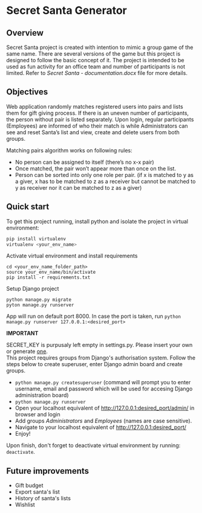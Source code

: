 # Secret Santa Generator 

## Overview
Secret Santa project is created with intention to mimic a group game of the same name. There are several versions of the game but this project
is designed to follow the basic concept of it. The project is intended to be used as fun activity for an office team and number of participants is not limited. 
Refer to *Secret Santa - documentation.docx* file for more details.

## Objectives
Web application randomly matches registered users into pairs and lists them for gift giving process. If there is an uneven number of participants,
the person without pair is listed separately. Upon login, regular participants (Employees) are informed of who their match is while Administrators 
can see and reset Santa’s list and view, create and delete users from both groups. 

Matching pairs algorithm works on following rules:
-	No person can be assigned to itself (there’s no x-x pair)
-	Once matched, the pair won’t appear more than once on the list. 
-	Person can be sorted into only one role per pair. (if x is matched to y as a giver, x has to be matched to z as a receiver but cannot be matched 
  to y as receiver nor it can be matched to z as a giver)

## Quick start
To get this project running, install python and isolate the project in virtual environment: 
```python
pip install virtualenv 
virtualenv <your_env_name>
```
Activate virtual environment and install requirements
```
cd <your_env_name_folder_path>
source your_env_name/bin/activate
pip install -r requirements.txt
```

Setup Django project
```
python manage.py migrate
pyton manage.py runserver
```
App will run on default port 8000. In case the port is taken, run `python manage.py runserver 127.0.0.1:<desired_port>`

**IMPORTANT**

SECRET_KEY is purpusaly left empty in settings.py. Please insert your own or generate [one](https://djecrety.ir/).  
This project requires groups from Django's authorisation system. Follow the steps below to create superuser, enter Django admin board and create groups. 

- `python manage.py createsuperuser` (command will prompt you to enter username, email and password which will be used for accesing Django administration board)
- `python manage.py runserver`
- Open your localhost equivalent of http://127.0.0.1:desired_port/admin/ in browser and login
- Add groups *Administrators* and *Employees* (names are case sensitive).
- Navigate to your localhost equivalent of http://127.0.0.1:desired_port/
- Enjoy! 

Upon finish, don't forget to deactivate virtual environment by running: `deactivate`. 

## Future improvements

- Gift budget
- Export santa's list
- History of santa's lists
- Wishlist
